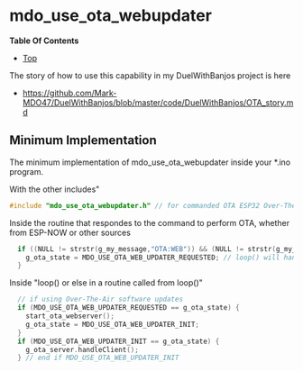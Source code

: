 # mdo_use_ota_webupdater

**Table Of Contents**
* [Top](#mdo_use_ota_webupdater "Top")

The story of how to use this capability in my DuelWithBanjos project is here
- https://github.com/Mark-MDO47/DuelWithBanjos/blob/master/code/DuelWithBanjos/OTA_story.md

## Minimum Implementation
The minimum implementation of mdo_use_ota_webupdater inside your *.ino program.

With the other includes"<br>
```C
#include "mdo_use_ota_webupdater.h" // for commanded OTA ESP32 Over-The-Air (OTA) software updates via a webserver
```

Inside the routine that respondes to the command to perform OTA, whether from ESP-NOW or other sources<br>
```C
  if ((NULL != strstr(g_my_message,"OTA:WEB")) && (NULL != strstr(g_my_message,WIFI_OTA_ESP_NOW_PWD))) {
    g_ota_state = MDO_USE_OTA_WEB_UPDATER_REQUESTED; // loop() will handle it without getting multi-tasking issues
  }
```

Inside "loop() or else in a routine called from loop()"<br>
```C
  // if using Over-The-Air software updates
  if (MDO_USE_OTA_WEB_UPDATER_REQUESTED == g_ota_state) {
    start_ota_webserver();
    g_ota_state = MDO_USE_OTA_WEB_UPDATER_INIT;
  }
  if (MDO_USE_OTA_WEB_UPDATER_INIT == g_ota_state) {
    g_ota_server.handleClient();
  } // end if MDO_USE_OTA_WEB_UPDATER_INIT
```
